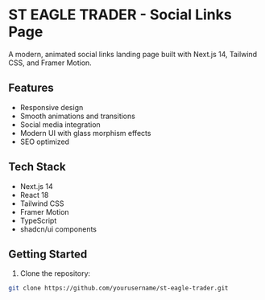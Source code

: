 # ST EAGLE TRADER - Social Links Page

A modern, animated social links landing page built with Next.js 14, Tailwind CSS, and Framer Motion.

## Features

- Responsive design
- Smooth animations and transitions
- Social media integration
- Modern UI with glass morphism effects
- SEO optimized

## Tech Stack

- Next.js 14
- React 18
- Tailwind CSS
- Framer Motion
- TypeScript
- shadcn/ui components

## Getting Started

1. Clone the repository:
```bash
git clone https://github.com/yourusername/st-eagle-trader.git

